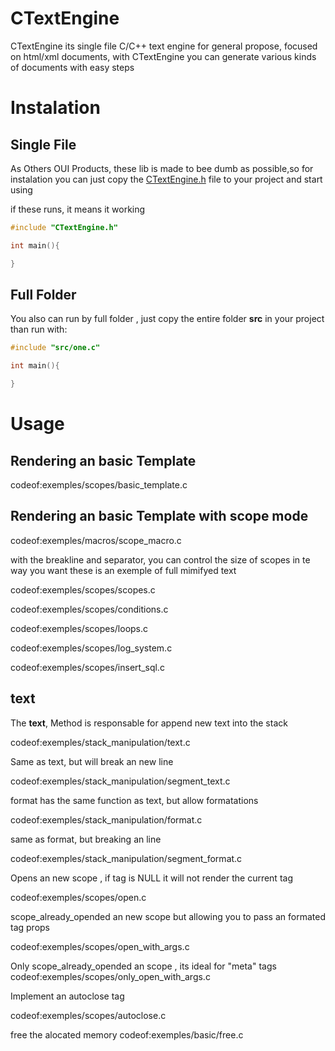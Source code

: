 
# CTextEngine

CTextEngine its single file C/C++ text engine for general propose, focused  on html/xml
documents, with CTextEngine you can generate various kinds of documents with easy steps

# Instalation
## Single File
As Others OUI Products, these lib is made to bee dumb as possible,so for instalation
you can just copy the [CTextEngine.h](https://github.com/OUIsolutions/CTextEngine/releases/download/v2.000/CTextEngine.h) file  to your project and start using

if these runs, it means it working
~~~c
#include "CTextEngine.h"

int main(){

}
~~~


## Full Folder
You also can run by full folder , just copy the entire folder **src** in your project
than run with:
~~~c
#include "src/one.c"

int main(){

}
~~~

# Usage

## Rendering an basic Template

codeof:exemples/scopes/basic_template.c

## Rendering an basic Template with scope mode

codeof:exemples/macros/scope_macro.c


with the breakline and separator, you can control the size of scopes in te way you want
these is an exemple of full mimifyed text

codeof:exemples/scopes/scopes.c


codeof:exemples/scopes/conditions.c

codeof:exemples/scopes/loops.c


codeof:exemples/scopes/log_system.c

codeof:exemples/scopes/insert_sql.c

## text
The **text**, Method is responsable for append new text into the stack

codeof:exemples/stack_manipulation/text.c

Same as text, but will break an new line

codeof:exemples/stack_manipulation/segment_text.c

format has the same function as text, but allow formatations

codeof:exemples/stack_manipulation/format.c

same as format, but breaking an line

codeof:exemples/stack_manipulation/segment_format.c

Opens an new scope , if tag is NULL it will not render the current tag

codeof:exemples/scopes/open.c

scope_already_opended an new scope but allowing you to pass an formated tag props

codeof:exemples/scopes/open_with_args.c

Only scope_already_opended an scope , its ideal for "meta" tags
codeof:exemples/scopes/only_open_with_args.c

Implement an autoclose tag

codeof:exemples/scopes/autoclose.c


free the alocated memory
codeof:exemples/basic/free.c




